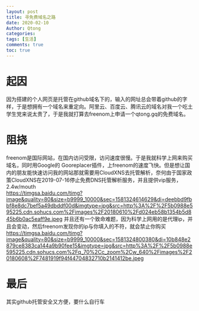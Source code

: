 ```yaml
---
layout: post
title: 寻免费域名之路
date: 2020-02-10
Author: Qtong
categories: 
tags: [生活]
comments: true
toc: true
--- 
```


# 起因

因为搭建的个人网页是托管在github域名下的，输入的网址总会带着github的字样，于是想拥有一个域名来重定向。阿里云、百度云、腾讯云的域名对我一个吃土学生党来说太贵了，于是我就打算去freenom上申请一个qtong.gq的免费域名。

# 阻挠 

freenom是国际网站，在国内访问受限，访问速度很慢。于是我就科学上网来购买域名，同时用Google的   Gooreplacer插件，上freenom的速度飞快。但是想让国内的朋友能快速访问我的网站那就需要用CloudXNS去托管解析，奈何由于国家政策CloudXNS在2019-07-16停止免费DNS托管解析服务，并且提供vip服务，2.4w/mouth  
https://timgsa.baidu.com/timg?image&quality=80&size=b9999_10000&sec=1581324614629&di=deebbd9fbbf8e8dc7bef5a49dbddf00d&imgtype=jpg&src=http%3A%2F%2F5b0988e595225.cdn.sohucs.com%2Fimages%2F20180610%2Fd024eb58b1354b5d845b6b0ac5eaff9e.jpeg
并且还有一个致命难题，因为科学上网用的是代理ip，并且会变动，然后freenom发现你的ip与你填入的不符，就会禁止你购买
https://timgsa.baidu.com/timg?image&quality=80&size=b9999_10000&sec=1581324800380&di=10b848e2879ce8383ca144a9b90fee15&imgtype=jpg&src=http%3A%2F%2F5b0988e595225.cdn.sohucs.com%2Fq_70%2Cc_zoom%2Cw_640%2Fimages%2F20180608%2F7481919f94f44704832710b2141412be.jpeg

# 最后

其实github托管安全又方便，要什么自行车